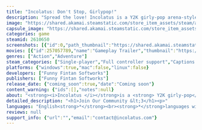 ```yaml
---
title: "Incolatus: Don't Stop, Girlypop!"
description: "Spread the love! Incolatus is a Y2K girly-pop arena-style movement shooter where standing still is not an option. The faster you go, the more damage you deal and the more you heal! Just. Don’t. Stop. Moving. ❤"
image: "https://shared.akamai.steamstatic.com/store_item_assets/steam/apps/2610650/header.jpg?t=1732688882"
capsule_image: "https://shared.akamai.steamstatic.com/store_item_assets/steam/apps/2610650/capsule_231x87.jpg?t=1732688882"
categories: game
steamid: 2610650
screenshots: [{"id":0,"path_thumbnail":"https://shared.akamai.steamstatic.com/store_item_assets/steam/apps/2610650/ss_39cdb152eecebb882700b2e7a95d4943e0e4381a.600x338.jpg?t=1732688882","path_full":"https://shared.akamai.steamstatic.com/store_item_assets/steam/apps/2610650/ss_39cdb152eecebb882700b2e7a95d4943e0e4381a.1920x1080.jpg?t=1732688882"},{"id":1,"path_thumbnail":"https://shared.akamai.steamstatic.com/store_item_assets/steam/apps/2610650/ss_7a2ecb0766960ba37cf024476638de051b58b28d.600x338.jpg?t=1732688882","path_full":"https://shared.akamai.steamstatic.com/store_item_assets/steam/apps/2610650/ss_7a2ecb0766960ba37cf024476638de051b58b28d.1920x1080.jpg?t=1732688882"},{"id":2,"path_thumbnail":"https://shared.akamai.steamstatic.com/store_item_assets/steam/apps/2610650/ss_7f95626b92ee08b7ea846a156fa8a62a751aa98d.600x338.jpg?t=1732688882","path_full":"https://shared.akamai.steamstatic.com/store_item_assets/steam/apps/2610650/ss_7f95626b92ee08b7ea846a156fa8a62a751aa98d.1920x1080.jpg?t=1732688882"},{"id":3,"path_thumbnail":"https://shared.akamai.steamstatic.com/store_item_assets/steam/apps/2610650/ss_5e01962128b8256909eeb6e050a579afd6842025.600x338.jpg?t=1732688882","path_full":"https://shared.akamai.steamstatic.com/store_item_assets/steam/apps/2610650/ss_5e01962128b8256909eeb6e050a579afd6842025.1920x1080.jpg?t=1732688882"},{"id":4,"path_thumbnail":"https://shared.akamai.steamstatic.com/store_item_assets/steam/apps/2610650/ss_fdaee89bd3b2cbb07c804a1896e1af72b3f65618.600x338.jpg?t=1732688882","path_full":"https://shared.akamai.steamstatic.com/store_item_assets/steam/apps/2610650/ss_fdaee89bd3b2cbb07c804a1896e1af72b3f65618.1920x1080.jpg?t=1732688882"},{"id":5,"path_thumbnail":"https://shared.akamai.steamstatic.com/store_item_assets/steam/apps/2610650/ss_e9073e7ace14a9ba9fe5a516dbbe693d1d012881.600x338.jpg?t=1732688882","path_full":"https://shared.akamai.steamstatic.com/store_item_assets/steam/apps/2610650/ss_e9073e7ace14a9ba9fe5a516dbbe693d1d012881.1920x1080.jpg?t=1732688882"},{"id":6,"path_thumbnail":"https://shared.akamai.steamstatic.com/store_item_assets/steam/apps/2610650/ss_7abc141e96b273dc0e655af12d96e9003f064bca.600x338.jpg?t=1732688882","path_full":"https://shared.akamai.steamstatic.com/store_item_assets/steam/apps/2610650/ss_7abc141e96b273dc0e655af12d96e9003f064bca.1920x1080.jpg?t=1732688882"},{"id":7,"path_thumbnail":"https://shared.akamai.steamstatic.com/store_item_assets/steam/apps/2610650/ss_1a67d884c3d29f66754080253722a317ca3ed221.600x338.jpg?t=1732688882","path_full":"https://shared.akamai.steamstatic.com/store_item_assets/steam/apps/2610650/ss_1a67d884c3d29f66754080253722a317ca3ed221.1920x1080.jpg?t=1732688882"},{"id":8,"path_thumbnail":"https://shared.akamai.steamstatic.com/store_item_assets/steam/apps/2610650/ss_57598800e62b3d556372066f6d623d65ac847d72.600x338.jpg?t=1732688882","path_full":"https://shared.akamai.steamstatic.com/store_item_assets/steam/apps/2610650/ss_57598800e62b3d556372066f6d623d65ac847d72.1920x1080.jpg?t=1732688882"},{"id":9,"path_thumbnail":"https://shared.akamai.steamstatic.com/store_item_assets/steam/apps/2610650/ss_3135aad3ec7a840fd9f18517a96f24779303d2d3.600x338.jpg?t=1732688882","path_full":"https://shared.akamai.steamstatic.com/store_item_assets/steam/apps/2610650/ss_3135aad3ec7a840fd9f18517a96f24779303d2d3.1920x1080.jpg?t=1732688882"}]
movies: [{"id":257057789,"name":"Gameplay Trailer","thumbnail":"https://shared.akamai.steamstatic.com/store_item_assets/steam/apps/257057789/movie.293x165.jpg?t=1727145550","webm":{"480":"http://video.akamai.steamstatic.com/store_trailers/257057789/movie480_vp9.webm?t=1727145550","max":"http://video.akamai.steamstatic.com/store_trailers/257057789/movie_max_vp9.webm?t=1727145550"},"mp4":{"480":"http://video.akamai.steamstatic.com/store_trailers/257057789/movie480.mp4?t=1727145550","max":"http://video.akamai.steamstatic.com/store_trailers/257057789/movie_max.mp4?t=1727145550"},"highlight":true}]
genres: ["Action","Adventure"]
steam_categories: ["Single-player","Full controller support","Captions available"]
platforms: {"windows":true,"mac":false,"linux":false}
developers: ["Funny Fintan Softworks"]
publishers: ["Funny Fintan Softworks"]
release_date: {"coming_soon":true,"date":"Coming soon"}
content_warning: {"ids":[],"notes":null}
about: "<strong><i>Incolatus </i></strong>is a <strong> Y2K girly-pop</strong> <i> arena-style movement shooter </i>where standing still is not an option! <strong><i><u>This sh❤t is serious!!!!!!!!!! :3</u></i></strong><br><br><img class=\"bb_img\" src=\"https://shared.akamai.steamstatic.com/store_item_assets/steam/apps/2610650/extras/2.gif?t=1732688882\" /><br><br>❤ A mining company is attempting to destroy an ecosystem for profit. <u>Shocker!</u> <i>Tigris Nix</i> wants to drain your world of <i>The Love</i>, a natural force keeping the planet alive. Lay waste to its robotic <i>Ormyk </i>drones to heal<i> the Oasis!</i><br>❤ Kill ‘em with kindness! Every point of damage dealt against a robot is one piece of <i>The Love</i> released back into the environment and one step closer to the end of <i>Tigris Nix.</i><br><br><img class=\"bb_img\" src=\"https://shared.akamai.steamstatic.com/store_item_assets/steam/apps/2610650/extras/1.gif?t=1732688882\" /><br><br>❤ <i>The faster you go, the more damage you deal and the more you heal! </i>Incolatus combines the ridiculous fun of janky old-school mechanics with contemporary innovations in advanced movement abilities.<br>❤ <i>Wave hopping</i> combines the feeling of a classic bunny hop with modern slam, dash and double jump mechanics to create a fast, fluid and precise flow state.<br><br><img class=\"bb_img\" src=\"https://shared.akamai.steamstatic.com/store_item_assets/steam/apps/2610650/extras/3.gif?t=1732688882\" /><br><br>❤ <i>Unleash the horrors &lt;3</i> Guns with alt-fires combine symbiotically with each other and with magical abilities to create incredible moments of complex interplay<br>❤ Master a deep and flexible push-forward combat system to generate high Love scores and become the Cupid of death!"
detailed_description: "<h1>Join Our Community &lt;3</h1><p>"
languages: "English<strong>*</strong><br><strong>*</strong>languages with full audio support"
reviews: null
support_info: {"url":"","email":"contact@incolatus.com"}
---
```


